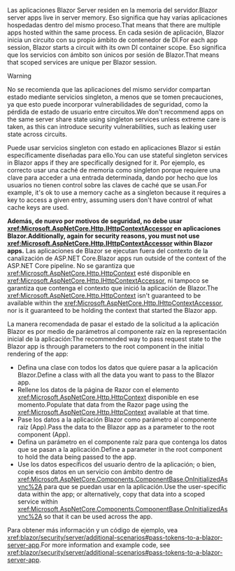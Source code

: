 <span data-ttu-id="beca5-101">Las aplicaciones Blazor Server residen en la memoria del servidor.</span><span class="sxs-lookup"><span data-stu-id="beca5-101">Blazor server apps live in server memory.</span></span> <span data-ttu-id="beca5-102">Eso significa que hay varias aplicaciones hospedadas dentro del mismo proceso.</span><span class="sxs-lookup"><span data-stu-id="beca5-102">That means that there are multiple apps hosted within the same process.</span></span> <span data-ttu-id="beca5-103">En cada sesión de aplicación, Blazor inicia un circuito con su propio ámbito de contenedor de DI.</span><span class="sxs-lookup"><span data-stu-id="beca5-103">For each app session, Blazor starts a circuit with its own DI container scope.</span></span> <span data-ttu-id="beca5-104">Eso significa que los servicios con ámbito son únicos por sesión de Blazor.</span><span class="sxs-lookup"><span data-stu-id="beca5-104">That means that scoped services are unique per Blazor session.</span></span>

> [!WARNING]
> <span data-ttu-id="beca5-105">No se recomienda que las aplicaciones del mismo servidor compartan estado mediante servicios singleton, a menos que se tomen precauciones, ya que esto puede incorporar vulnerabilidades de seguridad, como la pérdida de estado de usuario entre circuitos.</span><span class="sxs-lookup"><span data-stu-id="beca5-105">We don't recommend apps on the same server share state using singleton services unless extreme care is taken, as this can introduce security vulnerabilities, such as leaking user state across circuits.</span></span>

<span data-ttu-id="beca5-106">Puede usar servicios singleton con estado en aplicaciones Blazor si están específicamente diseñadas para ello.</span><span class="sxs-lookup"><span data-stu-id="beca5-106">You can use stateful singleton services in Blazor apps if they are specifically designed for it.</span></span> <span data-ttu-id="beca5-107">Por ejemplo, es correcto usar una caché de memoria como singleton porque requiere una clave para acceder a una entrada determinada, dando por hecho que los usuarios no tienen control sobre las claves de caché que se usan.</span><span class="sxs-lookup"><span data-stu-id="beca5-107">For example, it's ok to use a memory cache as a singleton because it requires a key to access a given entry, assuming users don't have control of what cache keys are used.</span></span>

<span data-ttu-id="beca5-108">**Además, de nuevo por motivos de seguridad, no debe usar <xref:Microsoft.AspNetCore.Http.IHttpContextAccessor> en aplicaciones Blazor.**</span><span class="sxs-lookup"><span data-stu-id="beca5-108">**Additionally, again for security reasons, you must not use <xref:Microsoft.AspNetCore.Http.IHttpContextAccessor> within Blazor apps.**</span></span> <span data-ttu-id="beca5-109">Las aplicaciones de Blazor se ejecutan fuera del contexto de la canalización de ASP.NET Core.</span><span class="sxs-lookup"><span data-stu-id="beca5-109">Blazor apps run outside of the context of the ASP.NET Core pipeline.</span></span> <span data-ttu-id="beca5-110">No se garantiza que <xref:Microsoft.AspNetCore.Http.HttpContext> esté disponible en <xref:Microsoft.AspNetCore.Http.IHttpContextAccessor>, ni tampoco se garantiza que contenga el contexto que inició la aplicación de Blazor.</span><span class="sxs-lookup"><span data-stu-id="beca5-110">The <xref:Microsoft.AspNetCore.Http.HttpContext> isn't guaranteed to be available within the <xref:Microsoft.AspNetCore.Http.IHttpContextAccessor>, nor is it guaranteed to be holding the context that started the Blazor app.</span></span>

<span data-ttu-id="beca5-111">La manera recomendada de pasar el estado de la solicitud a la aplicación Blazor es por medio de parámetros al componente raíz en la representación inicial de la aplicación:</span><span class="sxs-lookup"><span data-stu-id="beca5-111">The recommended way to pass request state to the Blazor app is through parameters to the root component in the initial rendering of the app:</span></span>

* <span data-ttu-id="beca5-112">Defina una clase con todos los datos que quiere pasar a la aplicación Blazor.</span><span class="sxs-lookup"><span data-stu-id="beca5-112">Define a class with all the data you want to pass to the Blazor app.</span></span>
* <span data-ttu-id="beca5-113">Rellene los datos de la página de Razor con el elemento <xref:Microsoft.AspNetCore.Http.HttpContext> disponible en ese momento.</span><span class="sxs-lookup"><span data-stu-id="beca5-113">Populate that data from the Razor page using the <xref:Microsoft.AspNetCore.Http.HttpContext> available at that time.</span></span>
* <span data-ttu-id="beca5-114">Pase los datos a la aplicación Blazor como parámetro al componente raíz (App).</span><span class="sxs-lookup"><span data-stu-id="beca5-114">Pass the data to the Blazor app as a parameter to the root component (App).</span></span>
* <span data-ttu-id="beca5-115">Defina un parámetro en el componente raíz para que contenga los datos que se pasan a la aplicación.</span><span class="sxs-lookup"><span data-stu-id="beca5-115">Define a parameter in the root component to hold the data being passed to the app.</span></span>
* <span data-ttu-id="beca5-116">Use los datos específicos del usuario dentro de la aplicación; o bien, copie esos datos en un servicio con ámbito dentro de <xref:Microsoft.AspNetCore.Components.ComponentBase.OnInitializedAsync%2A> para que se puedan usar en la aplicación.</span><span class="sxs-lookup"><span data-stu-id="beca5-116">Use the user-specific data within the app; or alternatively, copy that data into a scoped service within <xref:Microsoft.AspNetCore.Components.ComponentBase.OnInitializedAsync%2A> so that it can be used across the app.</span></span>

<span data-ttu-id="beca5-117">Para obtener más información y un código de ejemplo, vea <xref:blazor/security/server/additional-scenarios#pass-tokens-to-a-blazor-server-app>.</span><span class="sxs-lookup"><span data-stu-id="beca5-117">For more information and example code, see <xref:blazor/security/server/additional-scenarios#pass-tokens-to-a-blazor-server-app>.</span></span>
